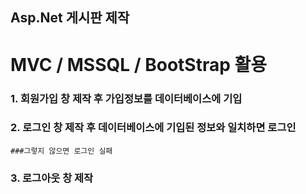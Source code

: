 ## Asp.Net 게시판 제작

# MVC / MSSQL / BootStrap 활용

### 1. 회원가입 창 제작 후 가입정보를 데이터베이스에 기입

### 2. 로그인 창 제작 후 데이터베이스에 기입된 정보와 일치하면 로그인
    ###그렇지 않으면 로그인 실패 

### 3. 로그아웃 창 제작 
